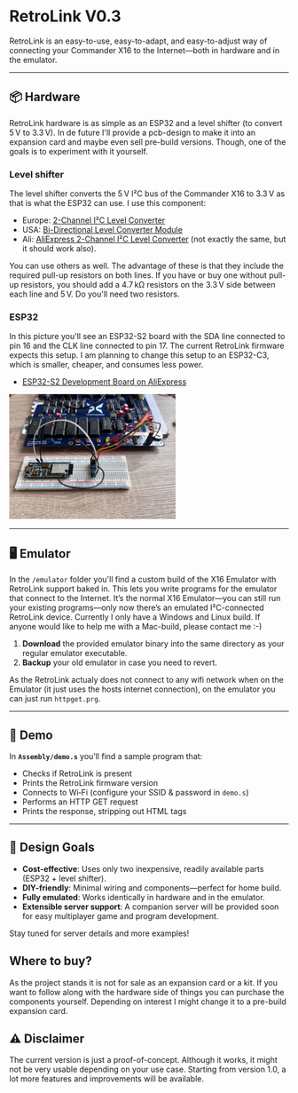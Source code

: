 # RetroLink V0.3

RetroLink is an easy-to-use, easy-to-adapt, and easy-to-adjust way of connecting your Commander X16 to the Internet—both in hardware and in the emulator.

---

## 📦 Hardware

RetroLink hardware is as simple as an ESP32 and a level shifter (to convert 5 V to 3.3 V). In de future I'll provide a pcb-design to make it into an expansion card and maybe even sell pre-build versions. Though, one of the goals is to experiment with it yourself.

### Level shifter

The level shifter converts the 5 V I²C bus of the Commander X16 to 3.3 V as that is what the ESP32 can use. I use this component:

* Europe: [2-Channel I²C Level Converter](https://funduinoshop.com/en/electronic-modules/interfaces-converters/signal-converter/2-channel-i2c-level-converter-3-5v?gQT=2)
* USA: [Bi-Directional Level Converter Module](https://www.amazon.com/Channel-Converter-Bi-Directional-Module-Arduino/dp/B09SQ1NJC9)
* Ali: [AliExpress 2-Channel I²C Level Converter](https://nl.aliexpress.com/item/1005008505093208.html?gatewayAdapt=glo2nld) (not exactly the same, but it should work also).

You can use others as well. The advantage of these is that they include the required pull-up resistors on both lines. If you have or buy one without pull-up resistors, you should add a 4.7 kΩ resistors on the 3.3 V side between each line and 5 V. Do you'll need two resistors.

### ESP32

In this picture you'll see an ESP32-S2 board with the SDA line connected to pin 16 and the CLK line connected to pin 17. The current RetroLink firmware expects this setup. I am planning to change this setup to an ESP32-C3, which is smaller, cheaper, and consumes less power.

* [ESP32-S2 Development Board on AliExpress](https://nl.aliexpress.com/item/1005004499308167.html)

<img src="/Images/hardware.jpg" width="300px" alt="RetroLink Hardware" />

---

## 🖥️ Emulator

In the `/emulator` folder you'll find a custom build of the X16 Emulator with RetroLink support baked in. This lets you write programs for the emulator that connect to the Internet. It’s the normal X16 Emulator—you can still run your existing programs—only now there’s an emulated I²C-connected RetroLink device. Currently I only have a Windows and Linux build. If anyone would like to help me with a Mac-build, please contact me :-)

1. **Download** the provided emulator binary into the same directory as your regular emulator executable.
2. **Backup** your old emulator in case you need to revert.

As the RetroLink actualy does not connect to any wifi network when on the Emulator (it just uses the hosts internet connection), on the emulator you can just run `httpget.prg`.

---

## 🚀 Demo

In **`Assembly/demo.s`** you’ll find a sample program that:

* Checks if RetroLink is present
* Prints the RetroLink firmware version
* Connects to Wi‑Fi (configure your SSID & password in `demo.s`)
* Performs an HTTP GET request
* Prints the response, stripping out HTML tags

---

## 🎯 Design Goals

* **Cost-effective**: Uses only two inexpensive, readily available parts (ESP32 + level shifter).
* **DIY-friendly**: Minimal wiring and components—perfect for home build.
* **Fully emulated**: Works identically in hardware and in the emulator.
* **Extensible server support**: A companion server will be provided soon for easy multiplayer game and program development.

Stay tuned for server details and more examples!

## Where to buy?

As the project stands it is not for sale as an expansion card or a kit. If you want to follow along with the hardware side of things you can purchase the components yourself. Depending on interest I might change it to a pre-build expansion card.

## ⚠️ Disclaimer

The current version is just a proof-of-concept. Although it works, it might not be very usable depending on your use case. Starting from version 1.0, a lot more features and improvements will be available.

